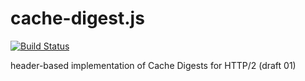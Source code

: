 cache-digest.js
======

[![Build Status](https://travis-ci.org/h2o/cache-digest.js.svg?branch=master)](https://travis-ci.org/h2o/cache-digest.js)

header-based implementation of Cache Digests for HTTP/2 (draft 01)
